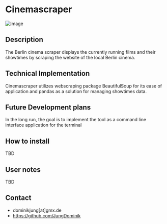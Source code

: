 # Cinemascraper

![image](https://user-images.githubusercontent.com/29613804/204919577-9fe5482b-4e65-4762-8ec3-0f4085e1ff55.png)


## Description
The Berlin cinema scraper displays the currently running films and their showtimes by scraping the website of the local Berlin cinema.

## Technical Implementation
Cinemascraper utilizes webscraping package BeautifulSoup for its ease of application and pandas as a solution for managing showtimes data.

## Future Development plans
In the long run, the goal is to implement the tool as a command line interface application for the terminal

## How to install
TBD

## User notes
TBD

## Contact
* dominikjung[at]gmx.de
* https://github.com/JungDominik
